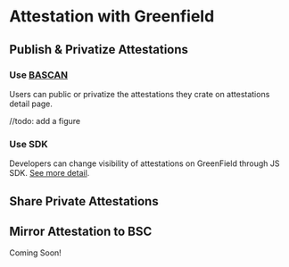 # Attestation with Greenfield

## Publish & Privatize Attestations

### Use [BASCAN](https://www.bascan.io)

Users can public or privatize the attestations they crate on attestations detail page.

//todo: add a figure 

### Use SDK

Developers can change visibility of attestations on GreenField through JS SDK. [See more detail](../sdk/js.md#change-visibility-of-attestations-on-greenfield).

## Share Private Attestations



## Mirror Attestation to BSC

Coming Soon!
